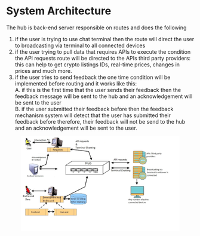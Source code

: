 # System Architecture

The hub is back-end server responsible on routes and does the following&#x20;

1. if the user is trying to use chat terminal then the route will direct the user to broadcasting via terminal to all connected devices&#x20;
2. if the user trying to pull data that requires APIs to execute the condition the API requests route will be directed to the APIs third party providers:\
   this can help to get crypto listings IDs, real-time prices, changes in prices and much more.&#x20;
3. if the user tries to send feedback the one time condition will be implemented before routing and it works like this:\
   A. if this is the first time that the user sends their feedback then the feedback message will be sent to the hub and an acknowledgement will be sent to the user \
   B. if the user submitted their feedback before then the feedback mechanism system will detect that the user has submitted their feedback before therefore, their feedback will not be send to the hub and an acknowledgement will be sent to the user.









<figure><img src=".gitbook/assets/learn-architecture (1).jpg" alt=""><figcaption></figcaption></figure>
